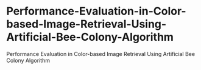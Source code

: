 # Performance-Evaluation-in-Color-based-Image-Retrieval-Using-Artificial-Bee-Colony-Algorithm
Performance Evaluation in Color-based Image Retrieval Using Artificial Bee Colony Algorithm
